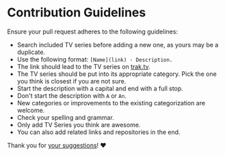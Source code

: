 # Contribution Guidelines

Ensure your pull request adheres to the following guidelines:

- Search included TV series before adding a new one, as yours may be a duplicate.
- Use the following format: `[Name](link) - Description.`
- The link should lead to the TV series on [trak.tv](https://trakt.tv).
- The TV series should be put into its appropriate category. Pick the one you think is closest if you are not sure.
- Start the description with a capital and end with a full stop.
- Don't start the description with `A` or `An`.
- New categories or improvements to the existing categorization are welcome.
- Check your spelling and grammar.
- Only add TV Series you think are awesome.
- You can also add related links and repositories in the end.

Thank you for [your suggestions](../../edit/master/README.md)! ♥️
